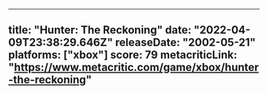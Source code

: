 
---
title: "Hunter: The Reckoning"
date: "2022-04-09T23:38:29.646Z"
releaseDate: "2002-05-21"
platforms: ["xbox"]
score: 79
metacriticLink: "https://www.metacritic.com/game/xbox/hunter-the-reckoning"
---
